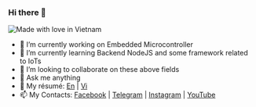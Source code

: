 ### Hi there 👋

![Made with love in Vietnam](https://madewithlove.now.sh/vn?heart=true&colorA=%23f53838&colorB=%2300cc69)

- 🔭 I’m currently working on Embedded Microcontroller
- 🌱 I’m currently learning Backend NodeJS and some framework related to IoTs
- 👯 I’m looking to collaborate on these above fields
- 💬 Ask me anything
- 📝 My résumé: [En](public/docs/Shorter_EngCV_NguyenMinhTien.pdf) | [Vi](public/docs/VietCV_NguyenMinhTien.pdf)
- 📫 My Contacts: [Facebook](https://www.facebook.com/spiderock98) | [Telegram](https://t.me/spiderock98) | [Instagram](https://www.instagram.com/spiderock98/) | [YouTube](https://www.youtube.com/channel/UCKtd98ra9ovo2HW4_UFC9Cw/videos)
